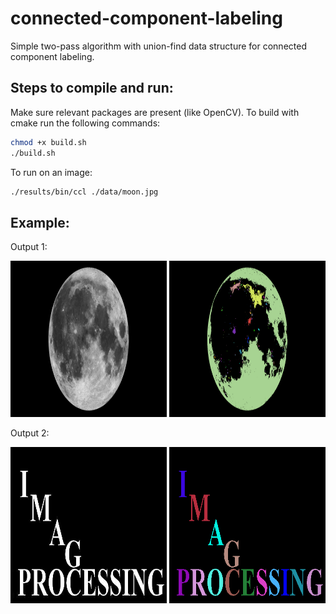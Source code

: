 # connected-component-labeling
Simple two-pass algorithm with union-find data structure for connected component labeling.

## Steps to compile and run:
Make sure relevant packages are present (like OpenCV). To build with cmake run the following commands:
```sh
chmod +x build.sh
./build.sh
```
To run on an image:
```sh
./results/bin/ccl ./data/moon.jpg
```
## Example:
Output 1:
<p float="middle">
	<img src="data/moon.jpg" width="250" height="250" title="output1"/> 
	<img src="results/moon_ccl.png" width="250" height="250" title="result1"/>
</p>

Output 2:
<p float="middle">
	<img src="data/bin_img.jpg" width="250" height="250" title="output2"/> 
	<img src="results/bin_ccl.png" width="250" height="250" title="result2"/>
</p>